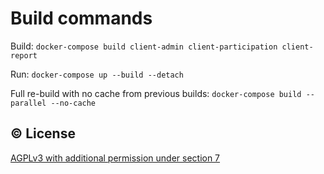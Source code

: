 # Build commands
Build: `docker-compose build client-admin client-participation client-report`

Run: `docker-compose up --build --detach`

Full re-build with no cache from previous builds: `docker-compose build --parallel --no-cache`

## ©️  License

[AGPLv3 with additional permission under section 7](/LICENSE)
